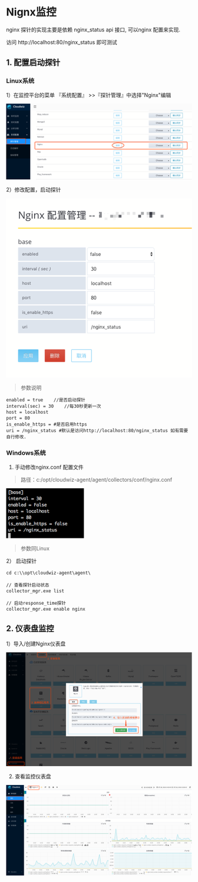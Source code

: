 # Nignx监控

nginx 探针的实现主要是依赖 nginx_status api 接口, 可以nginx 配置来实现.

访问 http://localhost:80/nginx_status 即可测试

## 1. 配置启动探针

### Linux系统

1）在监控平台的菜单 『系统配置』 >>『探针管理』中选择"Nginx"编辑

![](/part4/images/Nginx1.png)

2）修改配置，启动探针

![](/part4/images/Nginx2.png)

> 参数说明

```
enabled = true    //是否启动探针
interval(sec) = 30    //每30秒更新一次
host = localhost
port = 80
is_enable_https = #是否启用https
uri = /nginx_status #默认是访问http://localhost:80/nginx_status 如有需要自行修改.
```

### Windows系统
1) 手动修改nginx.conf 配置文件
> 路径：c:/opt/cloudwiz-agent/agent/collectors/conf/nginx.conf

![](/part4/images/Nginx3.png)

> 参数同Linux

2） 启动探针

```
cd c:\\opt\cloudwiz-agent\agent\

// 查看探针启动状态
collector_mgr.exe list

// 启动response_time探针
collector_mgr.exe enable nginx
```

## 2. 仪表盘监控
1）导入/创建Nginx仪表盘

![](/part4/images/Nginx4.png)

2) 查看监控仪表盘

![](/part4/images/Nginx5.png)






